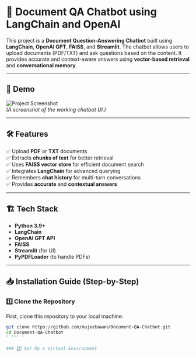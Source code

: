 # 📄 Document QA Chatbot using LangChain and OpenAI

This project is a **Document Question-Answering Chatbot** built using **LangChain**, **OpenAI GPT**, **FAISS**, and **Streamlit**. The chatbot allows users to upload documents (PDF/TXT) and ask questions based on the content. It provides accurate and context-aware answers using **vector-based retrieval** and **conversational memory**.

---

## 🚀 Demo
![Project Screenshot](./image.png)  
*(A screenshot of the working chatbot UI.)*

---

## 🛠 Features
✅ Upload **PDF** or **TXT** documents  
✅ Extracts **chunks of text** for better retrieval  
✅ Uses **FAISS vector store** for efficient document search  
✅ Integrates **LangChain** for advanced querying  
✅ Remembers **chat history** for multi-turn conversations  
✅ Provides **accurate** and **contextual answers**  

---

## 🏗 Tech Stack
- **Python 3.9+**
- **LangChain**
- **OpenAI GPT API**
- **FAISS**
- **Streamlit** (for UI)
- **PyPDFLoader** (to handle PDFs)

---

## 📥 Installation Guide (Step-by-Step)

### 1️⃣ Clone the Repository
First, clone this repository to your local machine:
```bash
git clone https://github.com/mujeebawan/Document-QA-Chatbot.git
cd Document-QA-Chatbot
` ``` `

### 2️⃣ Set Up a Virtual Environment

